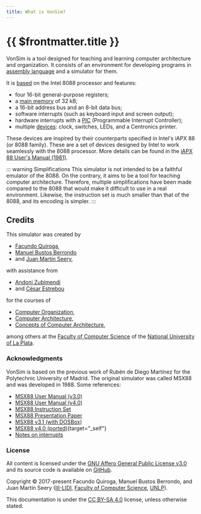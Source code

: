 ```yaml
---
title: What is VonSim?
---
```


# {{ $frontmatter.title }}

VonSim is a tool designed for teaching and learning computer architecture and organization. It consists of an environment for developing programs in [assembly language](./computer/assembly) and a simulator for them.

It is [based](./computer/cpu) on the Intel 8088 processor and features:

- four 16-bit general-purpose registers;
- a [main memory](./computer/memory) of 32 kB;
- a 16-bit address bus and an 8-bit data bus;
- software interrupts (such as keyboard input and screen output);
- hardware interrupts with a [PIC](./io/modules/pic) (Programmable Interrupt Controller);
- multiple [devices](./io/devices/index): clock, switches, LEDs, and a Centronics printer.

These devices are inspired by their counterparts specified in Intel's iAPX 88 (or 8088 family). These are a set of devices designed by Intel to work seamlessly with the 8088 processor. More details can be found in the [iAPX 88 User's Manual (1981)](http://www.bitsavers.org/components/intel/8086/1981_iAPX_86_88_Users_Manual.pdf).

::: warning Simplifications
This simulator is not intended to be a faithful emulator of the 8088. On the contrary, it aims to be a tool for teaching computer architecture. Therefore, multiple simplifications have been made compared to the 8088 that would make it difficult to use in a real environment. Likewise, the instruction set is much smaller than that of the 8088, and its encoding is simpler.
:::

## Credits

This simulator was created by

- [Facundo Quiroga](http://facundoq.github.io/),
- [Manuel Bustos Berrondo](https://github.com/manuelbb)
- and [Juan Martín Seery](https://juanm04.com),

with assistance from

- [Andoni Zubimendi](https://github.com/AndoniZubimendi)
- and [César Estrebou](https://github.com/cesarares)

for the courses of

- [Computer Organization](http://weblidi.info.unlp.edu.ar/catedras/organizacion/),
- [Computer Architecture](http://weblidi.info.unlp.edu.ar/catedras/arquitecturaP2003/),
- [Concepts of Computer Architecture](http://weblidi.info.unlp.edu.ar/catedras/ConArqCom/),

among others at the [Faculty of Computer Science](https://info.unlp.edu.ar/) of the [National University of La Plata](https://www.unlp.edu.ar/).

### Acknowledgments

VonSim is based on the previous work of Rubén de Diego Martínez for the Polytechnic University of Madrid. The original simulator was called MSX88 and was developed in 1988. Some references:

- [MSX88 User Manual (v3.0)](/msx88/Manual-MSX88-v3.pdf)
- [MSX88 User Manual (v4.0)](/msx88/Manual-MSX88-v4.pdf)
- [MSX88 Instruction Set](/msx88/set-instr-MSX88.PDF)
- [MSX88 Presentation Paper](/msx88/msx88-original-paper.pdf)
- [MSX88 v3.1 (with DOSBox)](/msx88/MSX88Portable.zip)
- [MSX88 v4.0 (ported)](/msx88/msx88_2017.rar){target="_self"}
- [Notes on interrupts](/msx88/apunte-interrupciones.pdf)

### License

All content is licensed under the [GNU Affero General Public License v3.0](https://github.com/vonsim/vonsim/blob/main/LICENSE) and its source code is available on [GitHub](https://github.com/vonsim/vonsim).

Copyright &copy; 2017-present Facundo Quiroga, Manuel Bustos Berrondo, and Juan Martín Seery ([III-LIDI](https://weblidi.info.unlp.edu.ar/), [Faculty of Computer Science](https://info.unlp.edu.ar/), [UNLP](https://unlp.edu.ar/)).

This documentation is under the [CC BY-SA 4.0](https://creativecommons.org/licenses/by-sa/4.0/) license, unless otherwise stated.
